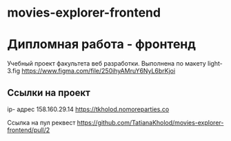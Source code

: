 # movies-explorer-frontend

# Дипломная работа - фронтенд
Учебный проект факультета веб разработки.
Выполнена по макету  light-3.fig
https://www.figma.com/file/250ihyAMruY6NyL6brKjoi


## Ссылки на проект
ip- адрес 158.160.29.14
https://tkholod.nomoreparties.co

Ссылка на пул реквест
https://github.com/TatianaKholod/movies-explorer-frontend/pull/2
